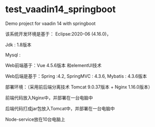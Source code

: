 # test_vaadin14_springboot
Demo project for vaadin 14 with springboot

该系统开发环境是基于： Eclipse:2020-06 (4.16.0)，

Jdk : 1.8版本

Mysql :

Web前端基于：Vue 4.5.6版本 和elementUI技术

Web后端是基于：Spring :4.2, SpringMVC : 4.3.6, Mybatis : 4.3.6版本

部署环境：（采用前后端分离技术 Tomcat 9.0.37版本 + Nginx 1.16.0版本）

前端代码放入Nginx中，并部署在一台电脑中

后端代码打成jar包放入Tomcat中，并部署在一台电脑中

Node-service放在10台电脑上
